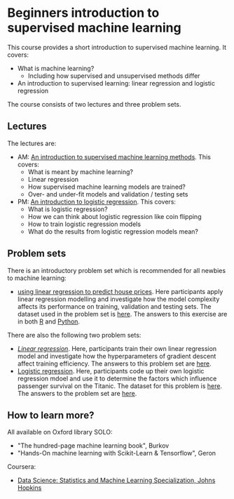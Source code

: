 # Beginners introduction to supervised machine learning
This course provides a short introduction to supervised machine learning. It covers:

- What is machine learning?
  - Including how supervised and unsupervised methods differ
- An introduction to supervised learning: linear regression and logistic regression

The course consists of two lectures and three problem sets.

## Lectures

The lectures are:

* AM: [An introduction to supervised machine learning methods](https://htmlpreview.github.io/?https://github.com/ben18785/introduction_to_supervised_ml/blob/main/presentations/intro_to_supervised_ml.html). This covers:
  * What is meant by machine learning?
  * Linear regression
  * How supervised machine learning models are trained?
  * Over- and under-fit models and validation / testing sets
* PM: [An introduction to logistic regression](https://htmlpreview.github.io/?https://github.com/ben18785/introduction_to_supervised_ml/blob/main/presentations/intro_to_logistic_regression.html). This covers:
  * What is logistic regression?
  * How we can think about logistic regression like coin flipping
  * How to train logistic regression models
  * What do the results from logistic regression models mean?


## Problem sets

There is an introductory problem set which is recommended for all newbies to machine learning:
- [using linear regression to predict house prices](https://htmlpreview.github.io/?https://github.com/ben18785/introduction_to_supervised_ml/blob/main/problem_sets/s_applied_regression.nb.html). Here participants apply linear regression modelling and investigate how the model complexity affects its performance on training, validation and testing sets. The dataset used in the problem set is [here](./problem_sets/data/housing_short.csv). The answers to this exercise are in both [R](https://htmlpreview.github.io/?https://github.com/ben18785/introduction_to_supervised_ml/blob/main/problem_sets/answers/s_applied_regression_answers.nb.html) and [Python](https://github.com/ben18785/introduction_to_supervised_ml/blob/main/problem_sets/answers/s_applied_regression.ipynb).

There are also the following two problem sets:

- [*Linear regression*](https://htmlpreview.github.io/?https://github.com/ben18785/introduction_to_supervised_ml/blob/main/problem_sets/s_linear_regression_problems.nb.html). Here, participants train their own linear regression model and investigate how the hyperparameters of gradient descent affect training efficiency. The answers to this problem set are [here](https://htmlpreview.github.io/?https://github.com/ben18785/introduction_to_supervised_ml/blob/main/problem_sets/answers/s_linear_regression_problems_answers.nb.html).
- [Logistic regression](https://github.com/ben18785/introduction_to_supervised_ml/blob/main/problem_sets/s_creating_logistic_regression.nb.html). Here, participants code up their own logistic regression mdoel and use it to determine the factors which influence passenger survival on the Titanic. The dataset for this problem is [here](https://github.com/ben18785/introduction_to_supervised_ml/blob/main/problem_sets/data/titanic.csv). The answers to the problem set are [here](https://github.com/ben18785/introduction_to_supervised_ml/blob/main/problem_sets/answers/s_creating_logistic_regression_answers.nb.html).


## How to learn more?

All available on Oxford library SOLO:

- "The hundred-page machine learning book", Burkov
- "Hands-On machine learning with Scikit-Learn & Tensorflow", Geron

Coursera:

- [Data Science: Statistics and Machine Learning Specialization, Johns Hopkins](https://www.coursera.org/specializations/data-science-statistics-machine-learning)
